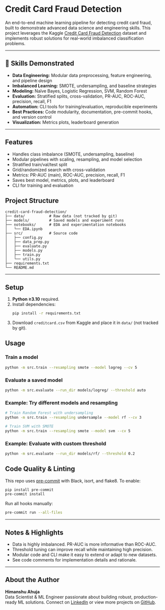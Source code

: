 
# Credit Card Fraud Detection

An end-to-end machine learning pipeline for detecting credit card fraud, built to demonstrate advanced data science and engineering skills. This project leverages the Kaggle [Credit Card Fraud Detection](https://www.kaggle.com/mlg-ulb/creditcardfraud) dataset and implements robust solutions for real-world imbalanced classification problems.

---

## 🚀 Skills Demonstrated

- **Data Engineering:** Modular data preprocessing, feature engineering, and pipeline design
- **Imbalanced Learning:** SMOTE, undersampling, and baseline strategies
- **Modeling:** Naïve Bayes, Logistic Regression, SVM, Random Forest
- **Evaluation:** Stratified splits, cross-validation, PR-AUC, ROC-AUC, precision, recall, F1
- **Automation:** CLI tools for training/evaluation, reproducible experiments
- **Best Practices:** Code modularity, documentation, pre-commit hooks, and version control
- **Visualization:** Metrics plots, leaderboard generation

---


## Features
- Handles class imbalance (SMOTE, undersampling, baseline)
- Modular pipelines with scaling, resampling, and model selection
- Stratified train/val/test split
- Grid/randomized search with cross-validation
- Metrics: PR-AUC (main), ROC-AUC, precision, recall, F1
- Saves best model, metrics, plots, and leaderboard
- CLI for training and evaluation

## Project Structure

```
credit-card-fraud-detection/
├── data/           # Raw data (not tracked by git)
├── models/         # Saved models and experiment runs
├── notebooks/      # EDA and experimentation notebooks
│   └── EDA.ipynb
├── src/            # Source code
│   ├── config.py
│   ├── data_prep.py
│   ├── evaluate.py
│   ├── models.py
│   ├── train.py
│   └── utils.py
├── requirements.txt
└── README.md
```

---


## Setup
1. **Python ≥3.10** required.
2. Install dependencies:
   ```bash
   pip install -r requirements.txt
   ```
3. Download `creditcard.csv` from Kaggle and place it in `data/` (not tracked by git).


## Usage

### Train a model
```bash
python -m src.train --resampling smote --model logreg --cv 5
```

### Evaluate a saved model
```bash
python -m src.evaluate --run_dir models/logreg/ --threshold auto
```

### Example: Try different models and resampling
```bash
# Train Random Forest with undersampling
python -m src.train --resampling undersample --model rf --cv 3

# Train SVM with SMOTE
python -m src.train --resampling smote --model svm --cv 5
```

### Example: Evaluate with custom threshold
```bash
python -m src.evaluate --run_dir models/rf/ --threshold 0.2
```


## Code Quality & Linting

This repo uses [pre-commit](https://pre-commit.com/) with Black, isort, and flake8. To enable:

```bash
pip install pre-commit
pre-commit install
```

Run all hooks manually:
```bash
pre-commit run --all-files
```


---

## Notes & Highlights
- Data is highly imbalanced. PR-AUC is more informative than ROC-AUC.
- Threshold tuning can improve recall while maintaining high precision.
- Modular code and CLI make it easy to extend or adapt to new datasets.
- See code comments for implementation details and rationale.

---

## About the Author

**Himanshu Ahuja**  
Data Scientist & ML Engineer passionate about building robust, production-ready ML solutions. Connect on [LinkedIn](https://www.linkedin.com/in/your-linkedin/) or view more projects on [GitHub](https://github.com/iamhimanshuahuja).
